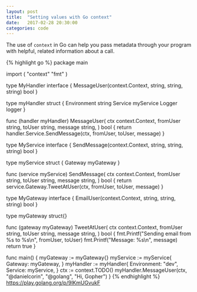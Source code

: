 ```yaml
---
layout: post
title:  "Setting values with Go context"
date:   2017-02-28 20:30:00
categories: code
---
```


The use of `context` in Go can help you pass metadata through your program with helpful, related information about a call.

{% highlight go %}
package main

import (
    "context"
    "fmt"
)

type MyHandler interface {
    MessageUser(context.Context, string, string, string) bool
}

type myHandler struct {
    Environment string
    Service     myService
    Logger logger
}

func (handler myHandler) MessageUser(
    ctx context.Context,
    fromUser string,
    toUser string,
    message string,
) bool {
    return handler.Service.SendMessage(ctx, fromUser, toUser, message)
}

type MyService interface {
    SendMessage(context.Context, string, string, string) bool
}

type myService struct {
    Gateway myGateway
}

func (service myService) SendMessage(
    ctx context.Context,
    fromUser string,
    toUser string,
    message string,
) bool {
    return service.Gateway.TweetAtUser(ctx, fromUser, toUser, message)
}

type MyGateway interface {
    EmailUser(context.Context, string, string, string) bool
}

type myGateway struct{}

func (gateway myGateway) TweetAtUser(
    ctx context.Context,
    fromUser string,
    toUser string,
    message string,
) bool {
    fmt.Printf("Sending email from %s to %s\n", fromUser, toUser)
    fmt.Printf("Message: %s\n", message)
    return true
}

func main() {
    myGateway := myGateway{}
    myService := myService{
        Gateway: myGateway,
    }
    myHandler := myHandler{
        Environment: "dev",
        Service:     myService,
    }
    ctx := context.TODO()
    myHandler.MessageUser(ctx, "@danielcorin", "@golang", "Hi, Gopher")
}
{% endhighlight %}
https://play.golang.org/p/9lKmUGvukF